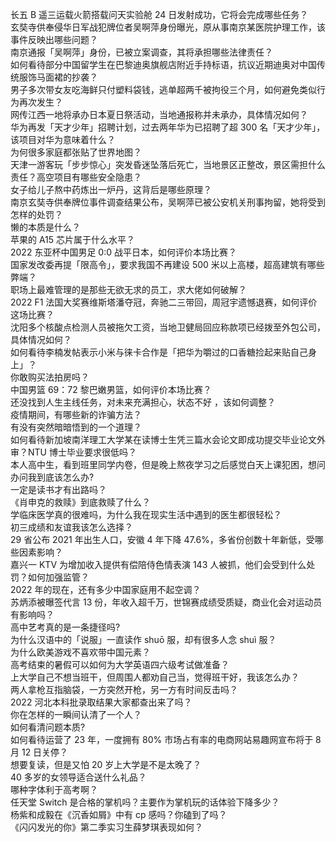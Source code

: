 长五 B 遥三运载火箭搭载问天实验舱 24 日发射成功，它将会完成哪些任务？  
玄奘寺供奉侵华日军战犯牌位者吴啊萍身份曝光，原从事南京某医院护理工作，该事件反映出哪些问题？  
南京通报「吴啊萍」身份，已被立案调查，其将承担哪些法律责任？  
如何看待部分中国留学生在巴黎迪奥旗舰店附近手持标语，抗议近期迪奥对中国传统服饰马面裙的抄袭？  
男子多次带女友吃海鲜只付塑料袋钱，逃单超两千被拘役三个月，如何避免类似行为再次发生？  
网传江西一地将承办日本夏日祭活动，当地通报称并未承办，具体情况如何？  
华为再发「天才少年」招聘计划，过去两年华为已招聘了超 300 名「天才少年」，该项目对华为意味着什么？  
为何很多家庭都张贴了世界地图？  
天津一游客玩「步步惊心」突发昏迷坠落后死亡，当地景区正整改，景区需担什么责任？高空项目有哪些安全隐患？  
女子给儿子熬中药炼出一炉丹，这背后是哪些原理？  
南京玄奘寺供奉牌位事件调查结果公布，吴啊萍已被公安机关刑事拘留，她将受到怎样的处罚？  
懒的本质是什么？  
苹果的 A15 芯片属于什么水平？  
2022 东亚杯中国男足 0:0 战平日本，如何评价本场比赛？  
国家发改委再提「限高令」，要求我国不再建设 500 米以上高楼，超高建筑有哪些弊端？  
职场上最难管理的是那些无欲无求的员工，求大佬如何破解？  
2022 F1 法国大奖赛维斯塔潘夺冠，奔驰二三带回，周冠宇遗憾退赛，如何评价这场比赛？  
沈阳多个核酸点检测人员被拖欠工资，当地卫健局回应称款项已经拨至外包公司，具体情况如何？  
如何看待李楠发帖表示小米与徕卡合作是「把华为嚼过的口香糖捡起来贴自己身上」？  
你敢购买法拍房吗？  
中国男篮 69：72 黎巴嫩男篮，如何评价本场比赛？  
还没找到人生主线任务，对未来充满担心，状态不好 ，该如何调整？  
疫情期间，有哪些新的诈骗方法？  
有没有突然暗暗悟到的一个道理？  
如何看待新加坡南洋理工大学某在读博士生凭三篇水会论文即成功提交毕业论文外审？NTU 博士毕业要求很低吗？  
本人高中生，看到班里同学内卷，但是晚上熬夜学习之后感觉白天上课犯困，想问办问我到底该怎么办?  
一定是读书才有出路吗？  
《肖申克的救赎》到底救赎了什么？  
学临床医学真的很难吗，为什么我在现实生活中遇到的医生都很轻松？  
初三成绩和友谊我该怎么选择？  
29 省公布 2021 年出生人口，安徽 4 年下降 47.6%，多省份创数十年新低，受哪些因素影响？  
嘉兴一 KTV 为增加收入提供有偿陪侍色情表演 143 人被抓，他们会受到什么处罚？如何加强监管？  
2022 年的现在，还有多少中国家庭用不起空调？  
苏炳添被曝签代言 13 份，年收入超千万，世锦赛成绩受质疑，商业化会对运动员有影响吗？  
高中艺考真的是一条捷径吗?  
为什么汉语中的「说服」一直读作 shuō 服，却有很多人念 shuì 服？  
为什么欧美游戏不喜欢带中国元素？  
高考结束的暑假可以如何为大学英语四六级考试做准备？  
上大学自己不想当班干，但周围人都劝自己当，觉得班干好，我该怎么办？  
两人拿枪互指脑袋，一方突然开枪，另一方有时间反击吗？  
2022 河北本科批录取结果大家都查出来了吗？  
你在怎样的一瞬间认清了一个人？  
如何看清问题本质?  
如何看待运营了 23 年，一度拥有 80% 市场占有率的电商网站易趣网宣布将于 8 月 12 日关停？  
想要复读，但是又怕 20 岁上大学是不是太晚了？  
40 多岁的女领导适合送什么礼品？  
哪种字体利于高考啊？  
任天堂 Switch 是合格的掌机吗？主要作为掌机玩的话体验下降多少？  
杨紫和成毅在《沉香如屑》中有 cp 感吗？你磕到了吗？  
《闪闪发光的你》第二季实习生薛梦琪表现如何？  
